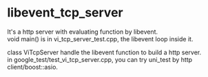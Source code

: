 # libevent_tcp_server  

It's a http server with evaluating function by libevent.  
void main() is in vi_tcp_server_test.cpp, the libevent loop inside it.    
  
class ViTcpServer handle the libevent function to build a http server.  
in google_test/test_vi_tcp_server.cpp, you can try uni_test by http client/boost::asio.  

